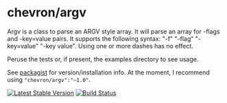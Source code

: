 # chevron/argv

Argv is a class to parse an ARGV style array. It will parse an array for -flags and
-key=value pairs. It supports the following syntax: "-f" "-flag" "-key=value"
"-key value". Using one or more dashes has no effect.

Peruse the tests or, if present, the examples directory to see usage.

See [packagist](https://packagist.org/packages/chevron/argv) for version/installation info. At the moment, I recommend using `"chevron/argv":"~1.0"`.

[![Latest Stable Version](https://poser.pugx.org/chevron/argv/v/stable.svg)](https://packagist.org/packages/chevron/argv)
[![Build Status](https://travis-ci.org/chevronphp/argv.svg?branch=master)](https://travis-ci.org/chevronphp/argv)




